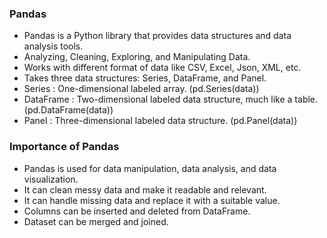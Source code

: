 ### Pandas

- Pandas is a Python library that provides data structures and data analysis tools.
- Analyzing, Cleaning, Exploring, and Manipulating Data.
- Works with different format of data like CSV, Excel, Json, XML, etc.
- Takes three data structures: Series, DataFrame, and Panel.
- Series : One-dimensional labeled array. (pd.Series(data))
- DataFrame : Two-dimensional labeled data structure, much like a table. (pd.DataFrame(data))
- Panel : Three-dimensional labeled data structure. (pd.Panel(data))

### Importance of Pandas

- Pandas is used for data manipulation, data analysis, and data visualization.
- It can clean messy data and make it readable and relevant.
- It can handle missing data and replace it with a suitable value.
- Columns can be inserted and deleted from DataFrame.
- Dataset can be merged and joined.